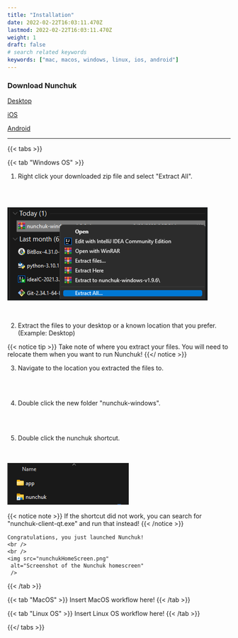 ```yaml
---
title: "Installation"
date: 2022-02-22T16:03:11.470Z
lastmod: 2022-02-22T16:03:11.470Z
weight: 1
draft: false
# search related keywords
keywords: ["mac, macos, windows, linux, ios, android"]
---
```


### Download Nunchuk

[Desktop](https://nunchuk.io/#Download)

[iOS](https://apps.apple.com/us/app/nunchuk-bitcoin-wallet/id1563190073)

[Android](https://play.google.com/store/apps/details?id=io.nunchuk.android)

<hr>

{{< tabs >}}

  {{< tab "Windows OS" >}}
   
  1. Right click your downloaded zip file and select "Extract All".
  <br />
  <br />
  
  
  <img src="extractAll.png"
     alt="Extract all option (Screenshot)"
     />

  <br />
  
  2. Extract the files to your desktop or a known location that you prefer. (Example: Desktop)

  {{< notice tip >}}
  Take note of where you extract your files. You will need to relocate them when you want to run Nunchuk!
  {{</ notice >}}

  3. Navigate to the location you extracted the files to. 
  <br />
  <br />



  4. Double click the new folder "nunchuk-windows". 
  <br />
  <br />

  5. Double click the nunchuk shortcut. 
  <br />
  <br />
    <img src="nunchukShortcutView.png"
     alt="Screenshot of the file shortcut Nunchuk"
     />

  {{< notice note >}}
  If the shortcut did not work, you can search for "nunchuk-client-qt.exe" and run that instead!
  {{< /notice >}}

    Congratulations, you just launched Nunchuk!
    <br />
    <br />
    <img src="nunchukHomeScreen.png"
     alt="Screenshot of the Nunchuk homescreen"
     />

  {{< /tab >}}

  {{< tab "MacOS" >}}
  Insert MacOS workflow here!
  {{< /tab >}}

  {{< tab "Linux OS" >}}
  Insert Linux OS workflow here!
  {{< /tab >}}

{{</ tabs >}}





